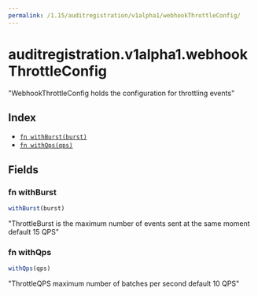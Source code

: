 ```yaml
---
permalink: /1.15/auditregistration/v1alpha1/webhookThrottleConfig/
---
```


# auditregistration.v1alpha1.webhookThrottleConfig

"WebhookThrottleConfig holds the configuration for throttling events"

## Index

* [`fn withBurst(burst)`](#fn-withburst)
* [`fn withQps(qps)`](#fn-withqps)

## Fields

### fn withBurst

```ts
withBurst(burst)
```

"ThrottleBurst is the maximum number of events sent at the same moment default 15 QPS"

### fn withQps

```ts
withQps(qps)
```

"ThrottleQPS maximum number of batches per second default 10 QPS"